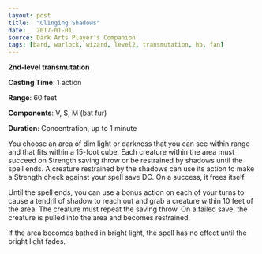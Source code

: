 ```yaml
---
layout: post
title:  "Clinging Shadows"
date:   2017-01-01
source: Dark Arts Player's Companion
tags: [bard, warlock, wizard, level2, transmutation, hb, fan]
---
```


**2nd-level transmutation**

**Casting Time**: 1 action

**Range**: 60 feet

**Components**: V, S, M (bat fur)

**Duration**: Concentration, up to 1 minute

You choose an area of dim light or darkness that you can see within range and that fits within a 15-foot cube. Each creature within the area must succeed on Strength saving throw or be restrained by shadows until the spell ends. A creature restrained by the shadows can use its action to make a Strength check against your spell save DC. On a success, it frees itself.

Until the spell ends, you can use a bonus action on each of your turns to cause a tendril of shadow to reach out and grab a creature within 10 feet of the area. The creature must repeat the saving throw. On a failed save, the creature is pulled into the area and becomes restrained.

If the area becomes bathed in bright light, the spell has no effect until the bright light fades.
